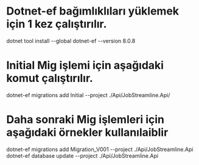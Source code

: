 # Dotnet-ef bağımlıklıları yüklemek için 1 kez çalıştırılır.
dotnet tool install --global dotnet-ef --version 8.0.8

# Initial Mig işlemi için aşağıdaki komut çalıştırılır.
dotnet-ef migrations add Initial --project ./Api/JobStreamline.Api/

# Daha sonraki Mig işlemleri için aşağıdaki örnekler kullanılaiblir
dotnet-ef migrations add Migration_V001 --project ./Api/JobStreamline.Api
dotnet-ef database update --project ./Api/JobStreamline.Api